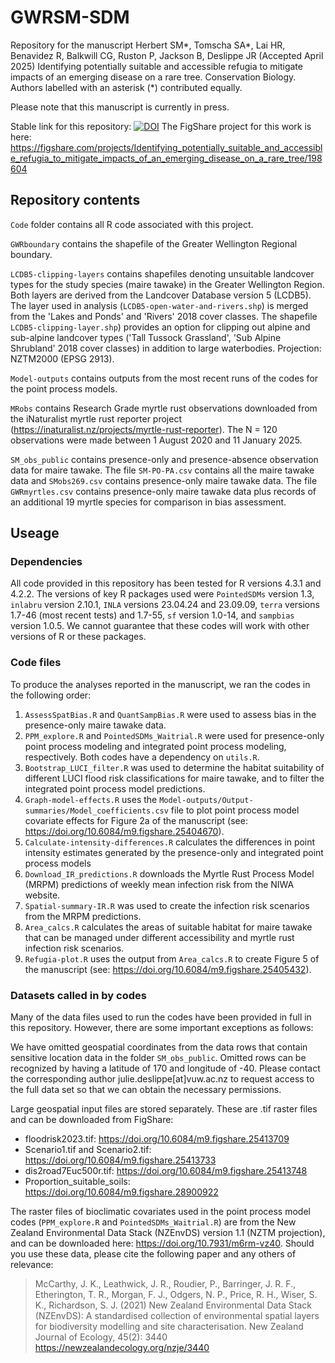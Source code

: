 # GWRSM-SDM

Repository for the manuscript Herbert SM*, Tomscha SA*, Lai HR, Benavidez R, Balkwill CG, Ruston P, Jackson B, Deslippe JR (Accepted April 2025) Identifying potentially suitable and accessible refugia to mitigate impacts of an emerging disease on a rare tree. Conservation Biology.
Authors labelled with an asterisk (*) contributed equally. 

Please note that this manuscript is currently in press. 

Stable link for this repository: [![DOI](https://zenodo.org/badge/772350956.svg)](https://zenodo.org/doi/10.5281/zenodo.10836317)
The FigShare project for this work is here: https://figshare.com/projects/Identifying_potentially_suitable_and_accessible_refugia_to_mitigate_impacts_of_an_emerging_disease_on_a_rare_tree/198604 

## Repository contents

`Code` folder contains all R code associated with this project.

`GWRboundary` contains the shapefile of the Greater Wellington Regional boundary. 

`LCDB5-clipping-layers` contains shapefiles denoting unsuitable landcover types for the study species (maire tawake) in the Greater Wellington Region. Both layers are derived from the Landcover Database version 5 (LCDB5). The layer used in analysis (`LCDB5-open-water-and-rivers.shp`) is merged from the 'Lakes and Ponds' and 'Rivers' 2018 cover classes. The shapefile `LCDB5-clipping-layer.shp`) provides an option for clipping out alpine and sub-alpine landcover types ('Tall Tussock Grassland', 'Sub Alpine Shrubland' 2018 cover classes) in addition to large waterbodies. Projection: NZTM2000 (EPSG 2913). 

`Model-outputs` contains outputs from the most recent runs of the codes for the point process models. 

`MRobs` contains Research Grade myrtle rust observations downloaded from the iNaturalist myrtle rust reporter project (https://inaturalist.nz/projects/myrtle-rust-reporter). The N = 120 observations were made between 1 August 2020 and 11 January 2025.

`SM_obs_public` contains presence-only and presence-absence observation data for maire tawake. The file `SM-PO-PA.csv` contains all the maire tawake data and `SMobs269.csv` contains presence-only maire tawake data. The file `GWRmyrtles.csv` contains presence-only maire tawake data plus records of an additional 19 myrtle species for comparison in bias assessment. 

## Useage

### Dependencies

All code provided in this repository has been tested for R versions 4.3.1 and 4.2.2. The versions of key R packages used were `PointedSDMs` version 1.3, `inlabru` version 2.10.1, `INLA` versions 23.04.24 and 23.09.09, `terra` versions 1.7-46 (most recent tests) and 1.7-55, `sf` version 1.0-14, and `sampbias` version 1.0.5. We cannot guarantee that these codes will work with other versions of R or these packages.  

### Code files

To produce the analyses reported in the manuscript, we ran the codes in the following order:

1. `AssessSpatBias.R` and `QuantSampBias.R` were used to assess bias in the presence-only maire tawake data.
2. `PPM_explore.R` and `PointedSDMs_Waitrial.R` were used for presence-only point process modeling and integrated point process modeling, respectively. Both codes have a dependency on `utils.R`.
3. `Bootstrap_LUCI_filter.R` was used to determine the habitat suitability of different LUCI flood risk classifications for maire tawake, and to filter the integrated point process model predictions.
4. `Graph-model-effects.R` uses the `Model-outputs/Output-summaries/Model_coefficients.csv` file to plot point process model covariate effects for Figure 2a of the manuscript (see: https://doi.org/10.6084/m9.figshare.25404670). 
5. `Calculate-intensity-differences.R` calculates the differences in point intensity estimates generated by the presence-only and integrated point process models
5. `Download_IR_predictions.R` downloads the Myrtle Rust Process Model (MRPM) predictions of weekly mean infection risk from the NIWA website. 
6. `Spatial-summary-IR.R` was used to create the infection risk scenarios from the MRPM predictions.
7. `Area_calcs.R` calculates the areas of suitable habitat for maire tawake that can be managed under different accessibility and myrtle rust infection risk scenarios.
8. `Refugia-plot.R` uses the output from `Area_calcs.R` to create Figure 5 of the manuscript (see: https://doi.org/10.6084/m9.figshare.25405432). 

### Datasets called in by codes

Many of the data files used to run the codes have been provided in full in this repository. However, there are some important exceptions as follows:

We have omitted geospatial coordinates from the data rows that contain sensitive location data in the folder `SM_obs_public`. Omitted rows can be recognized by having a latitude of 170 and longitude of -40. Please contact the corresponding author julie.deslippe[at]vuw.ac.nz to request access to the full data set so that we can obtain the necessary permissions. 

Large geospatial input files are stored separately. These are .tif raster files and can be downloaded from FigShare:

- floodrisk2023.tif: https://doi.org/10.6084/m9.figshare.25413709
- Scenario1.tif and Scenario2.tif: https://doi.org/10.6084/m9.figshare.25413733
- dis2road7Euc500r.tif: https://doi.org/10.6084/m9.figshare.25413748
- Proportion_suitable_soils: https://doi.org/10.6084/m9.figshare.28900922

The raster files of bioclimatic covariates used in the point process model codes (`PPM_explore.R` and `PointedSDMs_Waitrial.R`) are from the New Zealand Environmental Data Stack (NZEnvDS) version 1.1 (NZTM projection), and can be downloaded here: https://doi.org/10.7931/m6rm-vz40. Should you use these data, please cite the following paper and any others of relevance:

> McCarthy, J. K., Leathwick, J. R., Roudier, P., Barringer, J. R. F., Etherington, T. R., Morgan, F. J., Odgers, N. P., Price, R. H., Wiser, S. K., Richardson, S. J. (2021) New Zealand Environmental Data Stack (NZEnvDS): A standardised collection of environmental spatial layers for biodiversity modelling and site characterisation. New Zealand Journal of Ecology, 45(2): 3440 https://newzealandecology.org/nzje/3440


